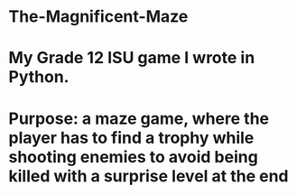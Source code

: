 # The-Magnificent-Maze
# My Grade 12 ISU game I wrote in Python.
 # Purpose:  a maze game, where the player has to find a trophy while shooting enemies to avoid being killed with a surprise level at the end
